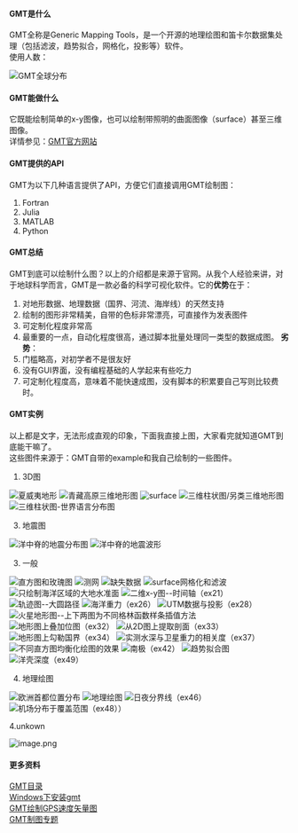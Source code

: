 #### GMT是什么
GMT全称是Generic Mapping Tools，是一个开源的地理绘图和笛卡尔数据集处理（包括滤波，趋势拟合，网格化，投影等）软件。  
使用人数：  

![GMT全球分布](http://upload-images.jianshu.io/upload_images/7955445-ffd77148883b9549.png?imageMogr2/auto-orient/strip%7CimageView2/2/w/440)

#### GMT能做什么
它既能绘制简单的x-y图像，也可以绘制带照明的曲面图像（surface）甚至三维图像。  
详情参见：[GMT官方网站](http://gmt.soest.hawaii.edu/projects/gmt)
#### GMT提供的API
GMT为以下几种语言提供了API，方便它们直接调用GMT绘制图：
1. Fortran
2. Julia
3. MATLAB
4. Python
#### GMT总结
GMT到底可以绘制什么图？以上的介绍都是来源于官网。从我个人经验来讲，对于地球科学而言，GMT是一款必备的科学可视化软件。它的**优势**在于：
1. 对地形数据、地理数据（国界、河流、海岸线）的天然支持
2. 绘制的图形非常精美，自带的色标非常漂亮，可直接作为发表图件
3. 可定制化程度非常高
4. 最重要的一点，自动化程度很高，通过脚本批量处理同一类型的数据成图。
**劣势**：
1. 门槛略高，对初学者不是很友好
2. 没有GUI界面，没有编程基础的人学起来有些吃力
3. 可定制化程度高，意味着不能快速成图，没有脚本的积累要自己写则比较费时。
#### GMT实例
以上都是文字，无法形成直观的印象，下面我直接上图，大家看完就知道GMT到底能干嘛了。  
这些图件来源于：GMT自带的example和我自己绘制的一些图件。
1. 3D图

![夏威夷地形](https://upload-images.jianshu.io/upload_images/7955445-5feb434a550d41f9.png?imageMogr2/auto-orient/strip%7CimageView2/2/w/440)
![青藏高原三维地形图](https://upload-images.jianshu.io/upload_images/7955445-4ed557e18350f97f.jpg?imageMogr2/auto-orient/strip%7CimageView2/2/w/440)
![surface](https://upload-images.jianshu.io/upload_images/7955445-a85cf23b88117836.png?imageMogr2/auto-orient/strip%7CimageView2/2/w/440)
![三维柱状图/另类三维地形图](https://upload-images.jianshu.io/upload_images/7955445-3e52a4a4767a13ba.png?imageMogr2/auto-orient/strip%7CimageView2/2/w/440)
![三维柱状图-世界语言分布图](https://upload-images.jianshu.io/upload_images/7955445-51d28740c4b9a09a.png?imageMogr2/auto-orient/strip%7CimageView2/2/w/440)

3. 地震图

![洋中脊的地震分布图](https://upload-images.jianshu.io/upload_images/7955445-fd99af7f41165737.png?imageMogr2/auto-orient/strip%7CimageView2/2/w/440)
![洋中脊的地震波形](https://upload-images.jianshu.io/upload_images/7955445-a128fcf1f3da2114.png?imageMogr2/auto-orient/strip%7CimageView2/2/w/440)

3. 一般

![直方图和玫瑰图](https://upload-images.jianshu.io/upload_images/7955445-aba29713eaa2f983.png?imageMogr2/auto-orient/strip%7CimageView2/2/w/440)
![测网](https://upload-images.jianshu.io/upload_images/7955445-326990e780909966.png?imageMogr2/auto-orient/strip%7CimageView2/2/w/440)
![缺失数据](https://upload-images.jianshu.io/upload_images/7955445-7f3e8ebfc45fbacf.png?imageMogr2/auto-orient/strip%7CimageView2/2/w/440)
![surface网格化和滤波](https://upload-images.jianshu.io/upload_images/7955445-2953376e5d558adf.png?imageMogr2/auto-orient/strip%7CimageView2/2/w/440)
![只绘制海洋区域的大地水准面](https://upload-images.jianshu.io/upload_images/7955445-19e267b3746240f8.png?imageMogr2/auto-orient/strip%7CimageView2/2/w/440)
![二维x-y图--时间轴（ex21）](https://upload-images.jianshu.io/upload_images/7955445-da581e4bce94dbfc.png?imageMogr2/auto-orient/strip%7CimageView2/2/w/440)
![轨迹图--大圆路径](https://upload-images.jianshu.io/upload_images/7955445-0d35b7f5db3253c4.png?imageMogr2/auto-orient/strip%7CimageView2/2/w/440)
![海洋重力（ex26）](https://upload-images.jianshu.io/upload_images/7955445-27f3c0ae3fae4b42.png?imageMogr2/auto-orient/strip%7CimageView2/2/w/440)
![UTM数据与投影（ex28）](https://upload-images.jianshu.io/upload_images/7955445-41829ae124d696c1.png?imageMogr2/auto-orient/strip%7CimageView2/2/w/440)
![火星地形图--上下两图为不同格林函数样条插值方法](https://upload-images.jianshu.io/upload_images/7955445-0b06cb76f981d98b.png?imageMogr2/auto-orient/strip%7CimageView2/2/w/440)
![地形图上叠加位图（ex32）](https://upload-images.jianshu.io/upload_images/7955445-c33a8fd48db259cb.png?imageMogr2/auto-orient/strip%7CimageView2/2/w/440)
![从2D图上提取剖面（ex33）](https://upload-images.jianshu.io/upload_images/7955445-f8203ed1e85ec272.png?imageMogr2/auto-orient/strip%7CimageView2/2/w/440)
![地形图上勾勒国界（ex34）](https://upload-images.jianshu.io/upload_images/7955445-f40b54eaf73be256.png?imageMogr2/auto-orient/strip%7CimageView2/2/w/440)
![实测水深与卫星重力的相关度（ex37）](https://upload-images.jianshu.io/upload_images/7955445-e69acbeea39f7849.png?imageMogr2/auto-orient/strip%7CimageView2/2/w/440)
![不同直方图均衡化绘图的效果](https://upload-images.jianshu.io/upload_images/7955445-67307548982c7e9b.png?imageMogr2/auto-orient/strip%7CimageView2/2/w/440)
![南极（ex42）](https://upload-images.jianshu.io/upload_images/7955445-98fbe0ad484d0349.png?imageMogr2/auto-orient/strip%7CimageView2/2/w/440)
![趋势拟合图](https://upload-images.jianshu.io/upload_images/7955445-625cbc065b776a53.png?imageMogr2/auto-orient/strip%7CimageView2/2/w/440)
![洋壳深度（ex49）](https://upload-images.jianshu.io/upload_images/7955445-3b6e1a083a4bb288.png?imageMogr2/auto-orient/strip%7CimageView2/2/w/440)

4. 地理绘图

![欧洲首都位置分布](https://upload-images.jianshu.io/upload_images/7955445-58fc60ad3aabfae8.png?imageMogr2/auto-orient/strip%7CimageView2/2/w/440)
![地理绘图](https://upload-images.jianshu.io/upload_images/7955445-9c88f102ec82c5f2.png?imageMogr2/auto-orient/strip%7CimageView2/2/w/440)
![日夜分界线（ex46）](https://upload-images.jianshu.io/upload_images/7955445-5f296a259dd9c30d.png?imageMogr2/auto-orient/strip%7CimageView2/2/w/440)
![机场分布于覆盖范围（ex48））](https://upload-images.jianshu.io/upload_images/7955445-d80bfb0d61991e61.png?imageMogr2/auto-orient/strip%7CimageView2/2/w/440)




4.unkown

![image.png](https://upload-images.jianshu.io/upload_images/7955445-c41d43748b8ddf82.png?imageMogr2/auto-orient/strip%7CimageView2/2/w/440)

#### 更多资料  
[GMT目录](https://www.jianshu.com/p/321f67983c42)  
[Windows下安装gmt](https://www.jianshu.com/p/3f1e2d62d73a)   
[GMT绘制GPS速度矢量图](https://www.jianshu.com/p/94792ab8ec97)  
[GMT制图专题](https://www.jianshu.com/c/1cc3a57914f9)
